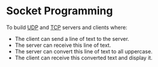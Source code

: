 # Socket Programming

To build [UDP](https://www.google.com/url?sa=t&rct=j&q=&esrc=s&source=web&cd=&cad=rja&uact=8&ved=2ahUKEwjz-rnq5vD3AhXChf0HHbIID8cQmhN6BAhUEAI&url=https%3A%2F%2Fen.wikipedia.org%2Fwiki%2FUser_Datagram_Protocol&usg=AOvVaw0UY9GE4FRbevHPL0y_3nSN) and [TCP]() servers and clients where:
- The client can send a line of text to the server.
- The server can receive this line of text.
- The server can convert this line of text to all uppercase.
- The client can receive this converted text and display it.
